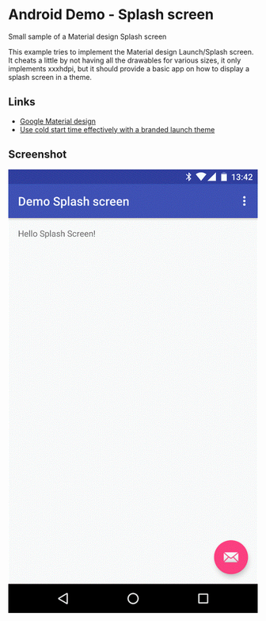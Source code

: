 # Android Demo - Splash screen

Small sample of a Material design Splash screen


This example tries to implement the Material design Launch/Splash screen. It cheats a little by not having all the drawables for various sizes, it only implements xxxhdpi, but it should
provide a basic app on how to display a splash screen in a theme.


## Links

 * [Google Material design](https://www.google.com/design/spec/patterns/launch-screens.html)
 * [Use cold start time effectively with a branded launch theme](https://plus.google.com/+AndroidDevelopers/posts/Z1Wwainpjhd?linkId=17769888)

## Screenshot

![](https://github.com/kaderud/android-demo-splashscreen/blob/master/splashscreen.gif)
